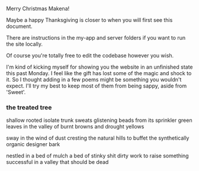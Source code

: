 Merry Christmas Makena!

Maybe a happy Thanksgiving is closer to when you will first see this document.

There are instructions in the my-app and server folders if you want to run the site locally.

Of course you're totally free to edit the codebase however you wish.

I'm kind of kicking myself for showing you the website in an unfinished state this past Monday.
I feel like the gift has lost some of the magic and shock to it.
So I thought adding in a few poems might be something you wouldn't expect.
I'll try my best to keep most of them from being sappy, aside from 'Sweet'.

### the treated tree

shallow rooted isolate trunk
sweats glistening beads from its sprinkler
green leaves in the valley
of burnt browns and drought yellows

sway in the wind of dust
cresting the natural hills
to buffet the synthetically
organic designer bark

nestled in a bed of mulch
a bed of stinky shit
dirty work to raise something successful 
in a valley that should be dead
